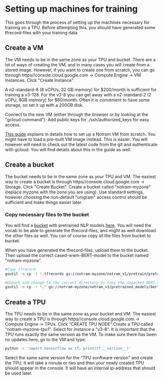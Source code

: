 # Setting up machines for training
This goes through the process of setting up the machines necessary for training on a TPU. Before attempting this, you should have generated some tfrecord-files with your training data.

## Create a VM
The VM needs to be in the same zone as your TPU and bucket. There are a lot of ways of creating the VM, and in many cases you will create from a stored image. However, if you want to create one from scratch, you can go through https//console.cloud.google.com -> Compute Engine -> VM Instances. Click "Create Instance". 

A n2-standard-8 (8 vCPUs, 32 GB memory) for $200/month is sufficient for training a v3-128. For the v3-8 you can get away with a n2-standard-2 (2 vCPU, 8GB memory) for $60/month. Often it is convenient to have some storage, so set it up with a 200GB disk.

Connect to the new VM (either through the browser or by looking at the "gcloud command"). Add public keys for ./ssh/authorized_keys for easy access.

[This guide](https://github.com/NBAiLab/notram/blob/master/set_up_vm.md) explains in details how to set up a Notram VM from scratch. You might have to load a pre-built VM image instead. This is easier. You will however will need to check out the latest code from the git and authenticate with gcloud. You will find details about this in the guide as well.

## Create a bucket
The bucket needs to be in the same zone as your TPU and VM. The easiest way to create a bucket is through https//console.cloud.google.com -> Storage. Click "Create Bucket". Create a bucket called "notram-myzone" (replace myzone with the zone you are using). Use standard settings, however choosing the non-default "unigram" access control should be sufficient and make things easier later.

### Copy necessary files to the bucket
You will find a [bucket](gs://cloud-tpu-checkpoints/bert) with pretrained NLP models [here](https://github.com/tensorflow/models/tree/93490036e00f37ecbe6693b9ff4ae488bb8e9270/official/nlp/bert#access-to-pretrained-checkpoints). You will need the vocab to be able to generate the tfrecord-files, and might as well download the other files as well. You can of course copy all the files from bucket to bucket. 

When you have generated the tfrecord-files, upload them to the bucket. Then upload the correct cased-wwm-BERT-model to the bucket named "notram-myzone". 

```bash
#Copy tfrecord
gsutil -m cp -r *.tfrecords gs://notram-myzone/notram_v1/pretrain/pretrain_data/

#Unpack and change to the correct directory to copy the unpacked BERT files to the bucket
gsutil -m cp -r *.* gs://notram-myzone/notram_v1/pretrained_models/bert/tf_20/wwm_cased_L-24_H-1024_A-16/

```

## Create a TPU
The TPU needs to be in the same zone as your bucket and VM. The easiest way to create a TPU is through https//console.cloud.google.com -> Compute Engine -> TPUs. Click "CREATE TPU NODE".Create a TPU called "notram-myzone-tpu1". Select for instance a "v3-8". It is important that the TPU runs exactly the same version as the VM. To make sure there has been no updates here, go to the VM and type:
```bash
python -c 'import tensorflow as tf; print(tf.__version__)' 
```
Select the same same version for the "TPU sonftware version" and create the TPU. It will take a minute or two and then your newly created TPU should appear in the console. It will have an internal ip-address that should be used later.
